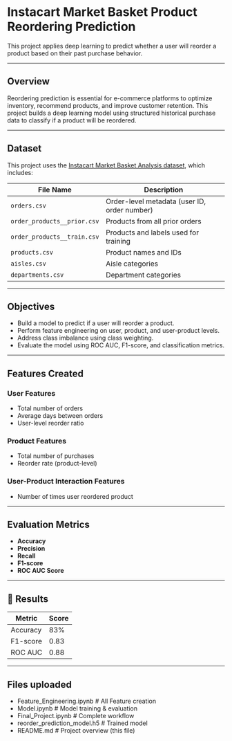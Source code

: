 #  Instacart Market Basket Product Reordering Prediction

This project applies deep learning to predict whether a user will reorder a product based on their past purchase behavior.

---

##  Overview

Reordering prediction is essential for e-commerce platforms to optimize inventory, recommend products, and improve customer retention. This project builds a deep learning model using structured historical purchase data to classify if a product will be reordered.


---

##  Dataset

This project uses the [Instacart Market Basket Analysis dataset](https://www.instacart.com/datasets/grocery-shopping-2017), which includes:

| File Name                    | Description                                   |
|-----------------------------|-----------------------------------------------|
| `orders.csv`                | Order-level metadata (user ID, order number)  |
| `order_products__prior.csv` | Products from all prior orders                |
| `order_products__train.csv` | Products and labels used for training         |
| `products.csv`              | Product names and IDs                         |
| `aisles.csv`                | Aisle categories                              |
| `departments.csv`           | Department categories                         |

---

##  Objectives

- Build a model to predict if a user will reorder a product.
- Perform feature engineering on user, product, and user-product levels.
- Address class imbalance using class weighting.
- Evaluate the model using ROC AUC, F1-score, and classification metrics.

---

##  Features Created

###  User Features
- Total number of orders
- Average days between orders
- User-level reorder ratio

###  Product Features
- Total number of purchases
- Reorder rate (product-level)

###  User-Product Interaction Features
- Number of times user reordered product

---

##  Evaluation Metrics

- **Accuracy**
- **Precision**
- **Recall**
- **F1-score**
- **ROC AUC Score**

---

## 📝 Results

| Metric       | Score |
|--------------|-------|
| Accuracy     | 83%   |
| F1-score     | 0.83  |
| ROC AUC      | 0.88  |


---

## Files uploaded
- Feature_Engineering.ipynb # All Feature creation
- Model.ipynb # Model training & evaluation
- Final_Project.ipynb # Complete workflow
- reorder_prediction_model.h5 # Trained model
- README.md # Project overview (this file)
